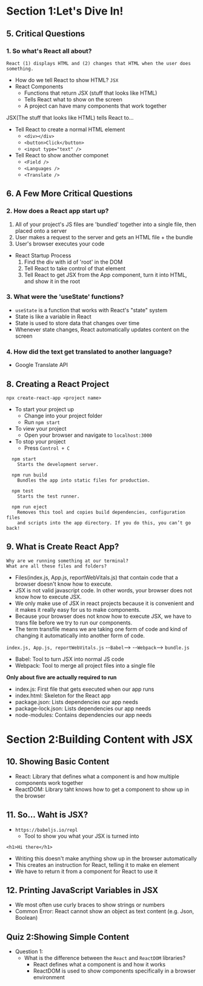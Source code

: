 # Section 1:Let's Dive In!

## 5. Critical Questions

### 1. So what's React all about?

    React (1) displays HTML and (2) changes that HTML when the user does something.

- How do we tell React to show HTML? `JSX`
- React Components
    - Functions that return JSX (stuff that looks like HTML)
    - Tells React what to show on the screen
    - A project can have many components that work together

JSX(The stuff that looks like HTML) tells React to...
- Tell React to create a normal HTML element
    - `<div></div>`
    - `<button>Click</button>`
    - `<input type="text" />`
- Tell React to show another componet
    - `<Field />`
    - `<Languages />`
    - `<Translate />`

## 6. A Few More Critical Questions

### 2. How does a React app start up?

1. All of your project's JS files are 'bundled' together into a single file, then placed onto a server
2. User makes a request to the server and gets an HTML file + the bundle
3. User's browser executes your code

- React Startup Process
    1. Find the div with id of 'root' in the DOM
    2. Tell React to take control of that element
    3. Tell React to get JSX from the App component, turn it into HTML, and show it in the root

### 3. What were the 'useState' functions?

- `useState` is a function that works with React's "state" system
- State is like a variable in React
- State is used to store data that changes over time
- Whenever state changes, React automatically updates content on the screen

### 4. How did the text get translated to another language?

- Google Translate API

## 8. Creating a React Project

`npx create-react-app <project name>`

- To start your project up
    - Change into your project folder
    - Run `npm start`
- To view your project
    - Open your browser and navigate to `localhost:3000`
- To stop your project
    - Press `Control + C`

```
  npm start
    Starts the development server.

  npm run build
    Bundles the app into static files for production.

  npm test
    Starts the test runner.

  npm run eject
    Removes this tool and copies build dependencies, configuration files
    and scripts into the app directory. If you do this, you can’t go back!
```

## 9. What is Create React App?

```
Why are we running something at our terminal?
What are all these files and folders?
```

- Files(index.js, App.js, reportWebVitals.js) that contain code that a browser doesn't know how to execute.
- JSX is not valid javascript code. In other words, your browser does not know how to execute JSX.
- We only make use of JSX in react projects because it is convenient and it makes it really easy for us to make components.
- Because your browser does not know how to execute JSX, we have to trans file before we try to run our components.
- The term transfile means we are taking one form of code and kind of changing it automatically into another form of code.

`index.js, App.js, reportWebVitals.js` --`Babel`--> --`Webpack`--> `bundle.js`

- Babel: Tool to turn JSX into normal JS code
- Webpack: Tool to merge all project files into a single file

**Only about five are actually required to run**

- index.js: First file that gets executed when our app runs
- index.html: Skeleton for the React app
- package.json: Lists dependencies our app needs
- package-lock.json: Lists dependencies our app needs
- node-modules: Contains dependencies our app needs

# Section 2:Building Content with JSX

## 10. Showing Basic Content

- React: Library that defines what a component is and how multiple components work together
- ReactDOM: Library taht knows how to get a component to show up in the browser

## 11. So... Waht is JSX?

- `https://babeljs.io/repl`
    - Tool to show you what your JSX is turned into

```
<h1>Hi there</h1>
```
- Writing this doesn't make anything show up in the browser automatically
- This creates an instruction for React, telling it to make en element
- We have to return it from a component for React to use it

## 12. Printing JavaScript Variables in JSX

- We most often use curly braces to show strings or numbers
- Common Error: React cannot show an object as text content (e.g. Json, Boolean)

## Quiz 2:Showing Simple Content

- Question 1:
    - What is the difference between the `React` and `ReactDOM` libraries?
        - React defines what a component is and how it works
        - ReactDOM is used to show components specifically in a browser environment
